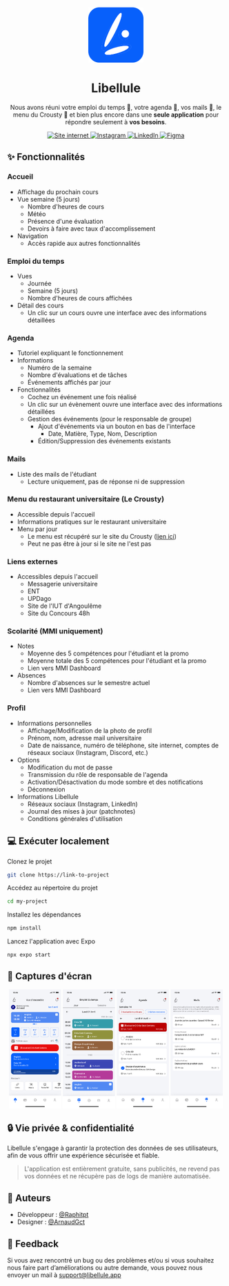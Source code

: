 <br />
<p align="center">
  <a href="https://github.com/LibelluleApp/LibelluleApp">
    <img src="https://github.com/LibelluleApp/LibelluleApp/blob/main/public/Logo.png" alt="Logo" width="128" height="128">
  </a>
  <h1 align="center">Libellule</h1>

  <p align="center">
    Nous avons réuni votre emploi du temps 📅, votre agenda 📓, vos mails 📝, le menu du Crousty 🍔 et bien plus encore dans une <strong>seule application</strong> pour répondre seulement à <strong>vos besoins</strong>.
    <br/>
  </p>

  <div align="center">
    <a href="https://libellule.app/">
      <img alt="Site internet" src="https://img.shields.io/badge/site%20internet-0760fb?style=for-the-badge">
    </a>
    <a href="https://instagram.com/libelluleapp">
      <img alt="Instagram" src="https://img.shields.io/badge/Instagram-E4405F?style=for-the-badge&logo=instagram&logoColor=white">
    </a>
    <a href="https://www.linkedin.com/in/libellule/">
      <img alt="LinkedIn" src="https://img.shields.io/badge/linkedin-0A66C2?style=for-the-badge&logo=linkedin&logoColor=white">
    </a>
    <a href="https://www.figma.com/design/zZKYcCDHp4bXGOJc6M65o4/Libellule?node-id=0-1&t=v9fxudCar8s8TSYq-1">
      <img alt="Figma" src="https://img.shields.io/badge/Figma-F24E1E?logo=figma&logoColor=fff&style=for-the-badge">
    </a>
  </div>
</p>


## ✨ Fonctionnalités

### Accueil
- Affichage du prochain cours
- Vue semaine (5 jours)
  - Nombre d'heures de cours
  - Météo
  - Présence d'une évaluation
  - Devoirs à faire avec taux d'accomplissement
- Navigation
  - Accès rapide aux autres fonctionnalités

### Emploi du temps
- Vues
  - Journée
  - Semaine (5 jours)
  - Nombre d'heures de cours affichées
- Détail des cours
  - Un clic sur un cours ouvre une interface avec des informations détaillées

### Agenda
- Tutoriel expliquant le fonctionnement
- Informations
  - Numéro de la semaine
  - Nombre d'évaluations et de tâches
  - Événements affichés par jour
- Fonctionnalités
  - Cochez un événement une fois réalisé
  - Un clic sur un évènement ouvre une interface avec des informations détaillées
  - Gestion des événements (pour le responsable de groupe)
    - Ajout d'événements via un bouton en bas de l'interface
      - Date, Matière, Type, Nom, Description
    - Édition/Suppression des événements existants

### Mails
- Liste des mails de l'étudiant
  - Lecture uniquement, pas de réponse ni de suppression

### Menu du restaurant universitaire (Le Crousty)
- Accessible depuis l'accueil
- Informations pratiques sur le restaurant universitaire
- Menu par jour
  - Le menu est récupéré sur le site du Crousty ([lien ici](https://www.crous-poitiers.fr/restaurant/r-u-crousty/))
  - Peut ne pas être à jour si le site ne l'est pas

### Liens externes
- Accessibles depuis l'accueil
  - Messagerie universitaire
  - ENT
  - UPDago
  - Site de l'IUT d'Angoulême
  - Site du Concours 48h

### Scolarité (MMI uniquement)
- Notes
  - Moyenne des 5 compétences pour l'étudiant et la promo
  - Moyenne totale des 5 compétences pour l'étudiant et la promo
  - Lien vers MMI Dashboard
- Absences
  - Nombre d'absences sur le semestre actuel
  - Lien vers MMI Dashboard

### Profil
- Informations personnelles
  - Affichage/Modification de la photo de profil
  - Prénom, nom, adresse mail universitaire
  - Date de naissance, numéro de téléphone, site internet, comptes de réseaux sociaux (Instagram, Discord, etc.)
- Options
  - Modification du mot de passe
  - Transmission du rôle de responsable de l'agenda
  - Activation/Désactivation du mode sombre et des notifications
  - Déconnexion
- Informations Libellule
  - Réseaux sociaux (Instagram, LinkedIn)
  - Journal des mises à jour (patchnotes)
  - Conditions générales d'utilisation


## 💻 Exécuter localement

Clonez le projet

```bash
git clone https://link-to-project
```

Accédez au répertoire du projet

```bash
cd my-project
```

Installez les dépendances

```bash
npm install
```

Lancez l'application avec Expo

```bash
npx expo start
```


## 📱 Captures d'écran

<div align="center">
  <img src="https://github.com/LibelluleApp/LibelluleApp/blob/main/public/Accueil.png" alt="Accueil" width="24%" />
  <img src="https://github.com/LibelluleApp/LibelluleApp/blob/main/public/Emploi_du_temps.png" alt="Emploi du temps" width="24%" />
  <img src="https://github.com/LibelluleApp/LibelluleApp/blob/main/public/Agenda.png" alt="Agenda" width="24%" />
  <img src="https://github.com/LibelluleApp/LibelluleApp/blob/main/public/Mails.png" alt="Mails" width="24%" />
</div>


## 🔒 Vie privée & confidentialité

Libellule s'engage à garantir la protection des données de ses utilisateurs, afin de vous offrir une expérience sécurisée et fiable.

> L'application est entièrement gratuite, sans publicités, ne revend pas vos données et ne récupère pas de logs de manière automatisée.


## 👀 Auteurs

- Développeur : [@Raphitpt](https://www.github.com/ArnaudGct)
- Designer : [@ArnaudGct](https://www.github.com/Raphitpt)


## 💬 Feedback

Si vous avez rencontré un bug ou des problèmes et/ou si vous souhaitez nous faire part d’améliorations ou autre demande, vous pouvez nous envoyer un mail à [support@libellule.app](mailto:support@libellule.app)

